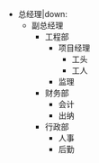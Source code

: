 - 总经理|down:
	- 副总经理
		- 工程部
			- 项目经理
				- 工头
				- 工人
			- 监理
		- 财务部
			- 会计
			- 出纳
		- 行政部
			- 人事
			- 后勤